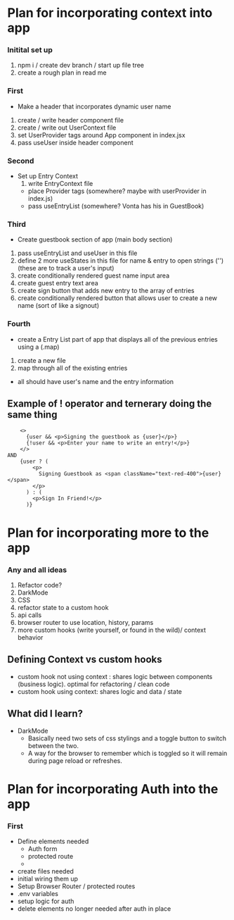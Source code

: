 # Plan for incorporating context into app

### Initital set up

1. npm i / create dev branch / start up file tree
2. create a rough plan in read me

### First

- Make a header that incorporates dynamic user name

1. create / write header component file
2. create / write out UserContext file
3. set UserProvider tags around App component in index.jsx
4. pass useUser inside header component

### Second

- Set up Entry Context
  1. write EntryContext file
  - place Provider tags (somewhere? maybe with userProvider in index.js)
  - pass useEntryList (somewhere? Vonta has his in GuestBook)

### Third

- Create guestbook section of app (main body section)

1. pass useEntryList and useUser in this file
2. define 2 more useStates in this file for name & entry to open strings ('') (these are to track a user's input)
3. create conditionally rendered guest name input area
4. create guest entry text area
5. create sign button that adds new entry to the array of entries
6. create conditionally rendered button that allows user to create a new name (sort of like a signout)

### Fourth

- create a Entry List part of app that displays all of the previous entries using a (.map)

1. create a new file
2. map through all of the existing entries

- all should have user's name and the entry information

## Example of ! operator and ternerary doing the same thing

```
    <>
      {user && <p>Signing the guestbook as {user}</p>}
      {!user && <p>Enter your name to write an entry!</p>}
    </>
AND
    {user ? (
        <p>
          Signing Guestbook as <span className="text-red-400">{user}</span>
        </p>
      ) : (
        <p>Sign In Friend!</p>
      )}
```

# Plan for incorporating more to the app

### Any and all ideas

1. Refactor code?
2. DarkMode
3. CSS
4. refactor state to a custom hook
5. api calls
6. browser router to use location, history, params
7. more custom hooks (write yourself, or found in the wild)/ context behavior

## Defining Context vs custom hooks

- custom hook not using context : shares logic between components (business logic). optimal for refactoring / clean code
- custom hook using context: shares logic and data / state

## What did I learn?

- DarkMode
  - Basically need two sets of css stylings and a toggle button to switch between the two.
  - A way for the browser to remember which is toggled so it will remain during page reload or refreshes.

# Plan for incorporating Auth into the app

### First

- Define elements needed
  - Auth form
  - protected route
  -
- create files needed
- initial wiring them up
- Setup Browser Router / protected routes
- .env variables
- setup logic for auth
- delete elements no longer needed after auth in place
